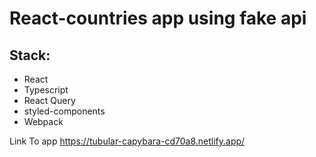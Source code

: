 # React-countries app using fake api

## <b>Stack:</b>

-   React
-   Typescript
-   React Query
-   styled-components
-   Webpack

Link To app https://tubular-capybara-cd70a8.netlify.app/
